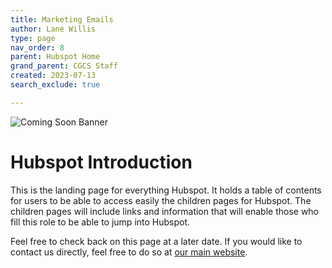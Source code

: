```yaml
---
title: Marketing Emails
author: Lane Willis
type: page
nav_order: 8
parent: Hubspot Home
grand_parent: CGCS Staff
created: 2023-07-13
search_exclude: true

---
```


![Coming Soon Banner](https://i.imgur.com/pxK8WAn.png)

# Hubspot Introduction
This is the landing page for everything Hubspot. It holds a table of contents for users to be able to access easily the children pages for Hubspot. The children pages will include links and information that will enable those who fill this role to be able to jump into Hubspot.

Feel free to check back on this page at a later date. If you would like to contact us directly, feel free to do so at [our main website](https://thecgcs.org).